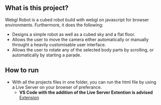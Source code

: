 ## What is this project?
Webgl Robot is a cubed robot build with webgl on javascript for browser environments. Furthermore, it does the following:
- Designs a simple robot as well as a cubed sky and a flat floor.
- Allows the user to move the camera either automatically or manually throught a heavily customisable user interface.
- Allows the user to rotate any of the selected body parts by scrolling, or automatically by starting a parade.
  
## How to run 
- With all the projects files in one folder, you can run the html file by using a Live Server on your browser of preferance.
  - **VS Code with the addition of the Live Server Extention is advised** [Extension](https://marketplace.visualstudio.com/items?itemName=ritwickdey.LiveServer)
